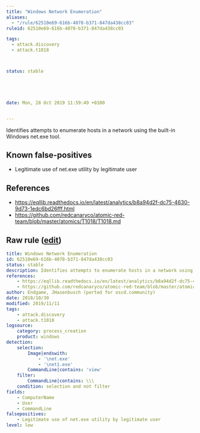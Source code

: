 ```yaml
---
title: "Windows Network Enumeration"
aliases:
  - "/rule/62510e69-616b-4078-b371-847da438cc03"
ruleid: 62510e69-616b-4078-b371-847da438cc03

tags:
  - attack.discovery
  - attack.t1018



status: stable





date: Mon, 28 Oct 2019 11:59:49 +0100


---
```


Identifies attempts to enumerate hosts in a network using the built-in Windows net.exe tool.

<!--more-->


## Known false-positives

* Legitimate use of net.exe utility by legitimate user



## References

* https://eqllib.readthedocs.io/en/latest/analytics/b8a94d2f-dc75-4630-9d73-1edc6bd26fff.html
* https://github.com/redcanaryco/atomic-red-team/blob/master/atomics/T1018/T1018.md


## Raw rule ([edit](https://github.com/SigmaHQ/sigma/edit/master/rules/windows/process_creation/proc_creation_win_net_enum.yml))
```yaml
title: Windows Network Enumeration
id: 62510e69-616b-4078-b371-847da438cc03
status: stable
description: Identifies attempts to enumerate hosts in a network using the built-in Windows net.exe tool.
references:
    - https://eqllib.readthedocs.io/en/latest/analytics/b8a94d2f-dc75-4630-9d73-1edc6bd26fff.html
    - https://github.com/redcanaryco/atomic-red-team/blob/master/atomics/T1018/T1018.md
author: Endgame, JHasenbusch (ported for oscd.community)
date: 2018/10/30
modified: 2019/11/11
tags:
    - attack.discovery
    - attack.t1018
logsource:
    category: process_creation
    product: windows
detection:
    selection:
        Image|endswith: 
            - '\net.exe'
            - '\net1.exe'
        CommandLine|contains: 'view'
    filter:
        CommandLine|contains: \\\
    condition: selection and not filter
fields:
    - ComputerName
    - User
    - CommandLine
falsepositives:
    - Legitimate use of net.exe utility by legitimate user
level: low 

```
